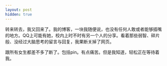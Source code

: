 ```yaml
---
layout: post
hidden: true
---
```

转来转去，我又回来了。我的博客，一块我随便说，也没有任何人敢或者能够插嘴的地方。QQ上可能有她，校内上时不时有另一个人的分享。看着那些弱智、碎片般、没经过大脑思考的留言与回复，我果断关掉了网页。

跟所有女生都差不多了断了。包括pin。有点痛苦。但是我知道，轻松正在等待着我。